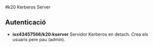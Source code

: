 #k20 Kerberos Server

## Autenticació

 * **isx43457566/k20:kserver** Servidor Kerberos en detach. Crea els usuaris pere pau (admin).
